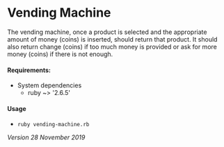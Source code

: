 # Vending Machine

The vending machine, once a product is selected and the appropriate amount of money (coins) is inserted, should return that product.
It should also return change (coins) if too much money is provided or ask for more money (coins) if there is not enough.

#### Requirements:

* System dependencies
    * ruby ~> '2.6.5'

#### Usage

* `ruby vending-machine.rb`

*Version 28 November 2019*

